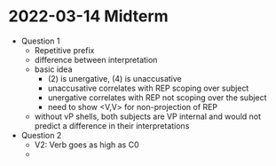 # 2022-03-14 Midterm

* Question 1
  * Repetitive prefix
  * difference between interpretation
  * basic idea
    * (2) is unergative, (4) is unaccusative
    * unaccusative correlates with REP scoping over subject
    * unergative correlates with REP not scoping over the subject
    * need to show <V,V> for non-projection of REP
  * without vP shells, both subjects are VP internal and would not predict a difference in their interpretations
* Question 2
  * V2: Verb goes as high as C0
  * 